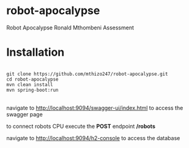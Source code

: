 # robot-apocalypse
Robot Apocalypse Ronald Mthombeni Assessment

# Installation
<code>
git clone https://github.com/mthizo247/robot-apocalypse.git
cd robot-apocalypse
mvn clean install
mvn spring-boot:run
</code>
<br/>
<p>
navigate to <a href="http://localhost:9094/swagger-ui/index.html">http://localhost:9094/swagger-ui/index.html</a> to access the swagger page
</p>
<p>
to connect robots CPU execute the <b>POST</b> endpoint <b>/robots</b>
</p>
navigate to <a href="http://localhost:9094/h2-console">http://localhost:9094/h2-console</a> to access the database